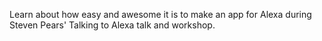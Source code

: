 Learn about how easy and awesome it is to make an app for Alexa during Steven Pears' Talking to Alexa talk and workshop.